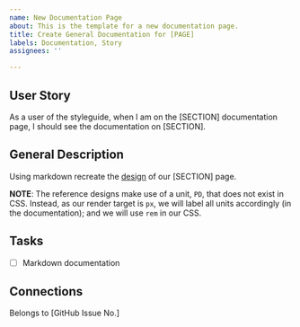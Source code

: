 ```yaml
---
name: New Documentation Page
about: This is the template for a new documentation page.
title: Create General Documentation for [PAGE]
labels: Documentation, Story
assignees: ''

---
```


## User Story
As a user of the styleguide, when I am on the [SECTION] documentation page, I should see the documentation on [SECTION].

## General Description
Using markdown recreate the [design]() of our [SECTION] page.

**NOTE**: The reference designs make use of a unit, `PD`, that does not exist in CSS. Instead, as our render target is `px`, we will label all units accordingly (in the documentation); and we will use `rem` in our CSS.

## Tasks
- [ ] Markdown documentation

## Connections
Belongs to [GitHub Issue No.]
